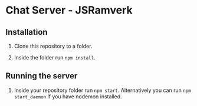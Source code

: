 # Chat Server - JSRamverk

## Installation

1. Clone this repository to a folder.

2. Inside the folder run `npm install`.

## Running the server

1. Inside your repository folder run `npm start`. Alternatively you can run `npm start_daemon` if you have nodemon installed.
